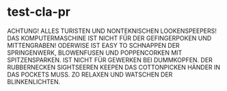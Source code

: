 # test-cla-pr

ACHTUNG!
ALLES TURISTEN UND NONTEKNISCHEN LOOKENSPEEPERS!
DAS KOMPUTERMASCHINE IST NICHT FÜR DER GEFINGERPOKEN UND MITTENGRABEN! ODERWISE IST EASY TO SCHNAPPEN DER SPRINGENWERK, BLOWENFUSEN UND POPPENCORKEN MIT SPITZENSPARKEN.
IST NICHT FÜR GEWERKEN BEI DUMMKOPFEN. DER RUBBERNECKEN SIGHTSEEREN KEEPEN DAS COTTONPICKEN HÄNDER IN DAS POCKETS MUSS.
ZO RELAXEN UND WATSCHEN DER BLINKENLICHTEN.
